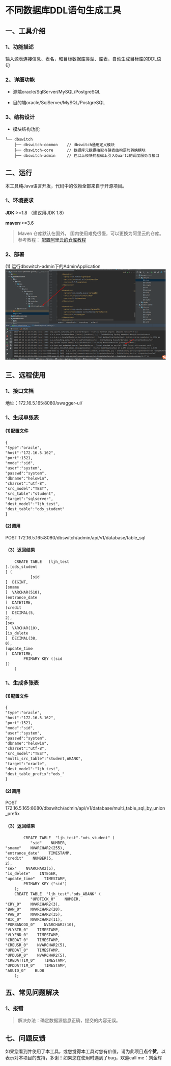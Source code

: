 # 不同数据库DDL语句生成工具

## 一、工具介绍

### 1、功能描述

输入源表连接信息、表名，和目标数据库类型、库表，自动生成目标库的DDL语句


### 2、详细功能

- 源端oracle/SqlServer/MySQL/PostgreSQL
 
- 目的端oracle/SqlServer/MySQL/PostgreSQL

### 3、结构设计
  
  
- 模块结构功能 

```
└── dbswitch
    ├── dbswitch-common    // dbswitch通用定义模块
    ├── dbswitch-core      // 数据库元数据抽取与建表结构语句转换模块
    ├── dbswitch-admin     // 在以上模块的基础上引入Quartz的调度服务与接口
```
 
## 二、运行

本工具纯Java语言开发，代码中的依赖全部来自于开源项目。

### 1、环境要求

  **JDK**:>=1.8 （建议用JDK 1.8）
 
  **maven**:>=3.6
> Maven 仓库默认在国外， 国内使用难免很慢，可以更换为阿里云的仓库。 参考教程： [配置阿里云的仓库教程](https://www.runoob.com/maven/maven-repositories.html)


### 2、部署

(1) 运行dbswitch-admin下的AdminApplication
![img.png](img.png)

## 三、远程使用
### 1、接口文档

地址：172.16.5.165:8080/swagger-ui/


### 1、生成单张表

#### (1)配置文件

```
{
"type":"oracle",
"host":"172.16.5.162",
"port":1521,
"mode":"sid",
"user":"system",
"passwd":"system",
"dbname":"helowin",
"charset":"utf-8",
"src_model":"TEST",
"src_table":"student",
"target":"sqlserver",
"dest_model":"ljh_test",
"dest_table":"ods_student"
}
```

#### (2)调用

POST 172.16.5.165:8080/dbswitch/admin/api/v1/database/table_sql

#### （3）返回结果

```
    CREATE TABLE   [ljh_test
].[ods_student
] (
           [sid
]  BIGINT,
[sname
]  VARCHAR(510),
[entrance_date
]  DATETIME,
[credit
]  DECIMAL(5,
2),
[sex
]  VARCHAR(10),
[is_delete
]  DECIMAL(38,
0),
[update_time
]  DATETIME,
        PRIMARY KEY ([sid
])
    )
```

### 1、生成多张表

#### (1)配置文件

```
{
"type":"oracle",
"host":"172.16.5.162",
"port":1521,
"mode":"sid",
"user":"system",
"passwd":"system",
"dbname":"helowin",
"charset":"utf-8",
"src_model":"TEST",
"multi_src_table":"student,ABANK",
"target":"oracle",
"dest_model":"ljh_test",
"dest_table_prefix":"ods_"
}
```

#### (2)调用

POST 172.16.5.165:8080/dbswitch/admin/api/v1/database/multi_table_sql_by_union_prefix

#### （3）返回结果

```
        CREATE TABLE  "ljh_test"."ods_student" (
           "sid"    NUMBER,
"sname"    NVARCHAR2(255),
"entrance_date"    TIMESTAMP,
"credit"    NUMBER(5,
2),
"sex"    NVARCHAR2(5),
"is_delete"    INTEGER,
"update_time"    TIMESTAMP,
        PRIMARY KEY ("sid")
    );
    CREATE TABLE  "ljh_test"."ods_ABANK" (
           "UPDTICK_0"    NUMBER,
"CRY_0"    NVARCHAR2(3),
"BAN_0"    NVARCHAR2(20),
"PAB_0"    NVARCHAR2(35),
"BIC_0"    NVARCHAR2(11),
"PORBANCOD_0"    NVARCHAR2(10),
"VLYSTR_0"    TIMESTAMP,
"VLYEND_0"    TIMESTAMP,
"CREDAT_0"    TIMESTAMP,
"CREUSR_0"    NVARCHAR2(5),
"UPDDAT_0"    TIMESTAMP,
"UPDUSR_0"    NVARCHAR2(5),
"CREDATTIM_0"    TIMESTAMP,
"UPDDATTIM_0"    TIMESTAMP,
"AUUID_0"    BLOB
    );

```

## 五、常见问题解决

### 1、报错

> 解决办法：确定数据源信息正确，提交的内容无误。


## 七、问题反馈

如果您看到并使用了本工具，或您觉得本工具对您有价值，请为此项目**点个赞**，以表示对本项目的支持，多谢！如果您在使用时遇到了bug，欢迎call me：刘金辉


